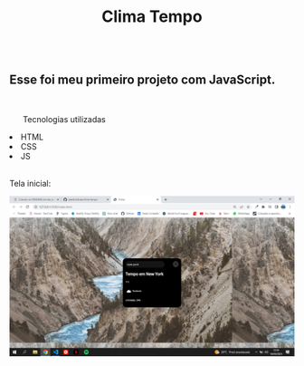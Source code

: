 <h1 align="center">Clima Tempo</h1>
<br>
<br>
<h2>Esse foi meu primeiro projeto com JavaScript.</h2>
<br>  
<ul>Tecnologias utilizadas</ul>
<li>HTML</li>
<li>CSS</li>
<li>JS</li>
<br>
<p>Tela inicial:</p>
<img src="https://github.com/peedrofariaa/clima-tempo/blob/master/desktop-clima.png?raw=true"/>
